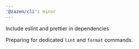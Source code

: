 ```yaml
---
'@zazen/cli': minor
---
```


Include eslint and prettier in dependencies

Preparing for dedicated `lint` and `format` commands.

